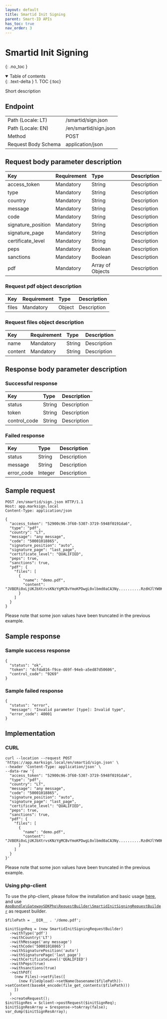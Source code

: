 ```yaml
---
layout: default
title: Smartid Init Signing
parent: Smart-ID APIs
has_toc: true
nav_order: 3
---
```


# Smartid Init Signing
{: .no_toc }

<details open markdown="block">
  <summary>
    Table of contents
  </summary>
  {: .text-delta }
1. TOC
{:toc}
</details>

Short description

## Endpoint

<table>
  <tbody>
    <tr>
      <td>Path (Locale: LT)</td>
      <td>/smartid/sign.json</td>
    </tr>
    <tr>
      <td>Path (Locale: EN)</td>
      <td>/en/smartid/sign.json</td>
    </tr>
    <tr>
      <td>Method</td>
      <td>POST</td>
    </tr>
    <tr>
      <td>Request Body Schema</td>
      <td>application/json</td>
    </tr>
  </tbody>
</table>



## Request body parameter description

| Key | Requirement | Type | Description |
| :--- | :--- | :--- | :--- |
| access_token | Mandatory | String | Description |
| type | Mandatory | String | Description |
| country | Mandatory | String | Description |
| message | Mandatory | String | Description |
| code | Mandatory | String | Description |
| signature_position | Mandatory | String | Description |
| signature_page | Mandatory | String | Description |
| certificate_level | Mandatory | String | Description |
| peps | Mandatory | Boolean | Description |
| sanctions | Mandatory | Boolean | Description |
| pdf | Mandatory | Array of Objects | Description |

### Request pdf object description

| Key | Requirement | Type | Description |
| :--- | :--- | :--- | :--- |
| files | Mandatory | Object | Description |

### Request files object description

| Key | Requirement | Type | Description |
| :--- | :--- | :--- | :--- |
| name | Mandatory | String | Description |
| content | Mandatory | String | Description |



## Response body parameter description

### Successful response

| Key | Type | Description |
| :--- | :--- | :--- |
| status | String | Description |
| token | String | Description |
| control_code | String | Description |



### Failed response

| Key | Type | Description |
| :--- | :--- | :--- |
| status | String | Description |
| message | String | Description |
| error_code | Integer | Description |



## Sample request

```
POST /en/smartid/sign.json HTTP/1.1
Host: app.marksign.local
Content-Type: application/json

{
  "access_token": "52900c96-3f60-5307-3719-5948f0191da6",
  "type": "pdf",
  "country": "LT",
  "message": "any message",
  "code": "50001018865",
  "signature_position": "auto",
  "signature_page": "last_page",
  "certificate_level": "QUALIFIED",
  "peps": true,
  "sanctions": true,
  "pdf": {
    "files": [
      {
        "name": "demo.pdf",
        "content": "JVBERi0xLjUKJbXtrvsKNzYgMCBvYmoKPDwgL0xlbmd0aCA3Ny..........RzdHJlYW0KZW5kb2JqCnN0YXJ0eHJlZgo1MDg5MwolJUVPRgo="
      }
    ]
  }
}
```

Please note that some json values have been truncated in the previous example.

## Sample response

### Sample success response

```
{
  "status": "ok",
  "token": "dcfda816-f9ce-d69f-94eb-a5ed87d50606",
  "control_code": "9269"
}
```

### Sample failed response

```
{
  "status": "error",
  "message": "Invalid parameter [type]: Invalid type",
  "error_code": 40001
}
```

## Implementation

### CURL

```
curl --location --request POST 'https://app.marksign.local/en/smartid/sign.json' \
--header 'Content-Type: application/json' \
--data-raw '{
  "access_token": "52900c96-3f60-5307-3719-5948f0191da6",
  "type": "pdf",
  "country": "LT",
  "message": "any message",
  "code": "50001018865",
  "signature_position": "auto",
  "signature_page": "last_page",
  "certificate_level": "QUALIFIED",
  "peps": true,
  "sanctions": true,
  "pdf": {
    "files": [
      {
        "name": "demo.pdf",
        "content": "JVBERi0xLjUKJbXtrvsKNzYgMCBvYmoKPDwgL0xlbmd0aCA3Ny..........RzdHJlYW0KZW5kb2JqCnN0YXJ0eHJlZgo1MDg5MwolJUVPRgo="
      }
    ]
  }
}'
```

Please note that some json values have been truncated in the previous example.

### Using php-client

To use the php-client, please follow the installation and basic usage [here](/documentation/sdk-php-client.html#usage), and use [`AppBundle\GatewaySDKPhp\RequestBuilder\SmartidInitSigningRequestBuilder`](/documentation/class-ref/GatewaySDKPhp/RequestBuilder/SmartidInitSigningRequestBuilder.html) as request builder.

```
$filePath = __DIR__ . '/demo.pdf';

$initSignReq = (new SmartidInitSigningRequestBuilder)
  ->withType('pdf')
  ->withCountry('LT')
  ->withMessage('any message')
  ->withCode('50001018865')
  ->withSignaturePosition('auto')
  ->withSignaturePage('last_page')
  ->withCertificateLevel('QUALIFIED')
  ->withPeps(true)
  ->withsanctions(true)
  ->withPdf(
    (new Files)->setFiles([
      (new FileUpload)->setName(basename($filePath))->setContent(base64_encode(file_get_contents($filePath)))
    ])
  )
  ->createRequest();
$initSignRes = $client->postRequest($initSignReq);
$initSignResArray = $response->toArray(false);
var_dump($initSignResArray);
```
